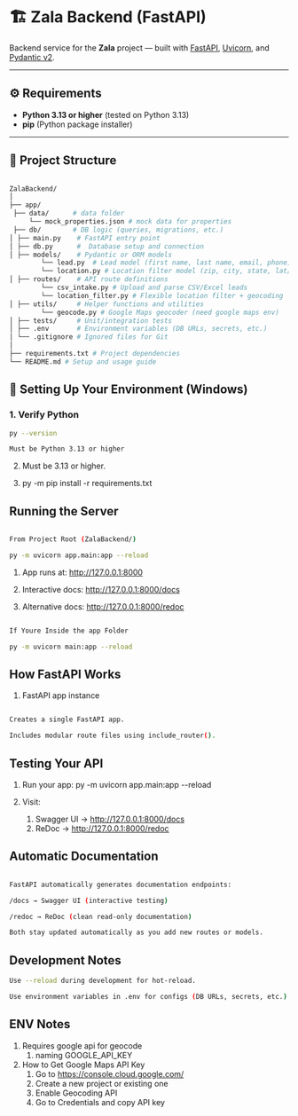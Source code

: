 # 🏗️ Zala Backend (FastAPI)

Backend service for the **Zala** project — built with [FastAPI](https://fastapi.tiangolo.com/), [Uvicorn](https://www.uvicorn.org/), and [Pydantic v2](https://docs.pydantic.dev/).

---

## ⚙️ Requirements

- **Python 3.13 or higher** (tested on Python 3.13)
- **pip** (Python package installer)

---

## 📁 Project Structure

 ```bash

ZalaBackend/
│
├── app/
  ├── data/      # data folder  
      └── mock_properties.json # mock data for properties
  ├── db/        # DB logic (queries, migrations, etc.)
│ ├── main.py    # FastAPI entry point
│ ├── db.py      #  Database setup and connection
│ ├── models/    # Pydantic or ORM models
         └── lead.py  # Lead model (first name, last name, email, phone)
         └── location.py # Location filter model (zip, city, state, lat/lng)
│ ├── routes/    # API route definitions
         └── csv_intake.py # Upload and parse CSV/Excel leads
         └── location_filter.py # Flexible location filter + geocoding
│ ├── utils/     # Helper functions and utilities
         └── geocode.py # Google Maps geocoder (need google maps env)
│ ├── tests/     # Unit/integration tests
│ ├── .env       # Environment variables (DB URLs, secrets, etc.)
│ └── .gitignore # Ignored files for Git
│
├── requirements.txt # Project dependencies
└── README.md # Setup and usage guide

```

## 🧩 Setting Up Your Environment (Windows)

### 1. **Verify Python**

   ```bash
   py --version

   Must be Python 3.13 or higher
   ```

2. Must be 3.13 or higher.

3. py -m pip install -r requirements.txt

## Running the Server

```bash

From Project Root (ZalaBackend/)

py -m uvicorn app.main:app --reload

```

1. App runs at: http://127.0.0.1:8000

2. Interactive docs: http://127.0.0.1:8000/docs

3. Alternative docs: http://127.0.0.1:8000/redoc


```bash

If Youre Inside the app Folder

py -m uvicorn main:app --reload

```

## How FastAPI Works

1. FastAPI app instance

 ```bash

Creates a single FastAPI app.

Includes modular route files using include_router().

```

## Testing Your API
1. Run your app:
   py -m uvicorn app.main:app --reload

2. Visit:

   1. Swagger UI → http://127.0.0.1:8000/docs
   2. ReDoc → http://127.0.0.1:8000/redoc

## Automatic Documentation

```bash

FastAPI automatically generates documentation endpoints:

/docs → Swagger UI (interactive testing)

/redoc → ReDoc (clean read-only documentation)

Both stay updated automatically as you add new routes or models.

```

## Development Notes

```bash
Use --reload during development for hot-reload.

Use environment variables in .env for configs (DB URLs, secrets, etc.).

```

## ENV Notes

1. Requires google api for geocode
   1. naming GOOGLE_API_KEY
2. How to Get Google Maps API Key
   1. Go to https://console.cloud.google.com/
   2. Create a new project or existing one
   3. Enable Geocoding API
   4. Go to Credentials and copy API key





